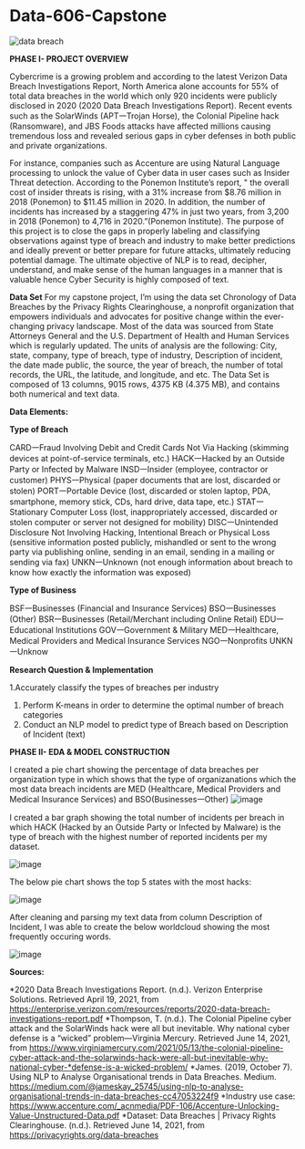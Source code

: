 # Data-606-Capstone
![data breach](https://user-images.githubusercontent.com/43500549/127944516-6f78013c-e1f5-439c-86ac-60376bb5e6da.JPG)

**PHASE I- PROJECT OVERVIEW**

Cybercrime is a growing problem and according to the latest Verizon Data Breach Investigations Report, North America alone accounts for 55% of total data breaches in the world which only 920 incidents were publicly disclosed in 2020 (2020 Data Breach Investigations Report). Recent events such as the SolarWinds (APT𑁋Trojan Horse), the Colonial Pipeline hack (Ransomware), and JBS Foods attacks have affected millions causing tremendous loss and revealed serious gaps in cyber defenses in both public and private organizations. 

For instance, companies such as Accenture are using Natural Language processing to unlock the value of Cyber data in user cases such as Insider Threat detection. According to the Ponemon Institute’s report, " the overall cost of insider threats is rising, with a 31% increase from $8.76 million in 2018 (Ponemon) to $11.45 million in 2020. In addition, the number of incidents has increased by a staggering 47% in just two years, from 3,200 in 2018 (Ponemon) to 4,716 in 2020.”(Ponemon Institute). 
 The purpose of this project is to close the gaps in properly labeling  and classifying observations against type of breach and industry to make better predictions and ideally prevent or better prepare for  future attacks, ultimately reducing potential damage. The ultimate objective of NLP is to read, decipher, understand, and make sense of the human languages in a manner that is valuable hence Cyber Security is highly composed of text. 
 
**Data Set**
For my capstone project, I’m using the data set Chronology of Data Breaches by the Privacy Rights Clearinghouse, a nonprofit organization that empowers individuals and advocates for positive change within the ever-changing privacy landscape. Most of the data was sourced from State Attorneys General and  the U.S. Department of Health and Human Services which is regularly updated. The units of analysis are the following: City, state, company, type of breach, type of industry, Description of incident, the date made public, the source, the year of breach, the number of total records, the URL, the latitude, and longitude, and etc. The Data Set is composed of 13 columns, 9015 rows, 4375 KB (4.375 MB), and contains both numerical and text data. 

**Data Elements:**

**Type of Breach**

CARD𑁋Fraud Involving Debit and Credit Cards Not Via Hacking (skimming devices at point-of-service terminals, etc.)
HACK𑁋Hacked by an Outside Party or Infected by Malware
INSD𑁋Insider (employee, contractor or customer)
PHYS𑁋Physical (paper documents that are lost, discarded or stolen)
PORT𑁋Portable Device (lost, discarded or stolen laptop, PDA, smartphone, memory stick, CDs, hard drive, data tape, etc.)
STAT𑁋Stationary Computer Loss (lost, inappropriately accessed, discarded or stolen computer or server not designed for mobility)
DISC𑁋Unintended Disclosure Not Involving Hacking, Intentional Breach or Physical Loss (sensitive information posted publicly, mishandled or sent to the wrong party via publishing online, sending in an email, sending in a mailing or sending via fax) 
UNKN𑁋Unknown (not enough information about breach to know how exactly the information was exposed)

**Type of Business**

BSF𑁋Businesses (Financial and Insurance Services)
BSO𑁋Businesses (Other)
BSR𑁋Businesses (Retail/Merchant including Online Retail)
EDU𑁋Educational Institutions
GOV𑁋Government & Military
MED𑁋Healthcare, Medical Providers and Medical Insurance Services
NGO𑁋Nonprofits
UNKN𑁋Unknow

**Research Question & Implementation**

1.Accurately classify the types of breaches per industry
   1. Perform K-means in order to determine the optimal number of breach categories
2. Conduct an NLP model to predict type of Breach based on Description of Incident (text)


**PHASE II- EDA & MODEL CONSTRUCTION**

I created a pie chart showing the percentage of data breaches per organization type in which shows that the type of organizanations which the most data breach incidents are MED (Healthcare, Medical Providers and Medical Insurance Services) and BSO(Businesses𑁋Other)
![image](https://user-images.githubusercontent.com/43500549/127945528-8e579d6a-0152-4c34-9156-bbdc132a1cfd.png)

I created a bar graph showing the total number of incidents per breach in which HACK (Hacked by an Outside Party or Infected by Malware) is the type of breach with the highest number of reported incidents per my dataset. 

![image](https://user-images.githubusercontent.com/43500549/127946579-ce080675-cb6d-477c-9bea-b7fee0165c1c.png)

The below pie chart shows the top 5 states with the most hacks:

![image](https://user-images.githubusercontent.com/43500549/127946982-6567b3ca-1c0b-4e03-ba79-41fa8b075bcd.png)


After cleaning and parsing my text data from column Description of Incident, I was able to create the below worldcloud showing the most frequently occuring words. 

![image](https://user-images.githubusercontent.com/43500549/127946805-188122f0-585e-42e9-af9c-43fae9fdf67a.png)



**Sources:**

*2020 Data Breach Investigations Report. (n.d.). Verizon Enterprise Solutions. Retrieved April 19, 2021, from https://enterprise.verizon.com/resources/reports/2020-data-breach-investigations-report.pdf
*Thompson, T. (n.d.). The Colonial Pipeline cyber attack and the SolarWinds hack were all but inevitable. Why national cyber defense is a “wicked” problem—Virginia Mercury. Retrieved June 14, 2021, from https://www.virginiamercury.com/2021/05/13/the-colonial-pipeline-cyber-attack-and-the-solarwinds-hack-were-all-but-inevitable-why-national-cyber-*defense-is-a-wicked-problem/ 
*James. (2019, October 7). Using NLP to Analyse Organisational trends in Data Breaches. Medium. https://medium.com/@jameskay_25745/using-nlp-to-analyse-organisational-trends-in-data-breaches-cc47053224f9
*Industry use case:  https://www.accenture.com/_acnmedia/PDF-106/Accenture-Unlocking-Value-Unstructured-Data.pdf 
*Dataset:
Data Breaches | Privacy Rights Clearinghouse. (n.d.). Retrieved June 14, 2021, from https://privacyrights.org/data-breaches

